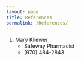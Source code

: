 ```yaml
---
layout: page
title: References
permalink: /References/
---
```


1. Mary Kliewer
    - Safeway Pharmacist
    - (970) 484-2843

